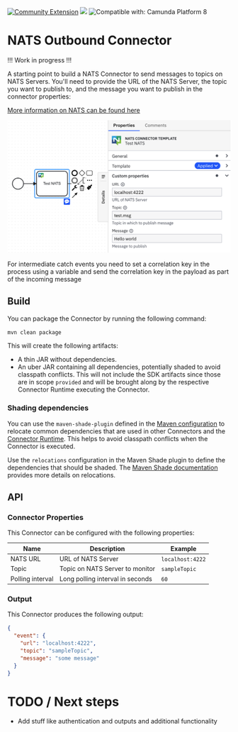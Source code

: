 [![Community Extension](https://img.shields.io/badge/Community%20Extension-An%20open%20source%20community%20maintained%20project-FF4700)](https://github.com/camunda-community-hub/community)
[![](https://img.shields.io/badge/Lifecycle-Proof%20of%20Concept-blueviolet)](https://github.com/Camunda-Community-Hub/community/blob/main/extension-lifecycle.md#proof-of-concept-)
![Compatible with: Camunda Platform 8](https://img.shields.io/badge/Compatible%20with-Camunda%20Platform%208-0072Ce)

# NATS Outbound Connector

!!! Work in progress !!!

A starting point to build a NATS Connector to send messages to topics on NATS Servers. You'll need to provide the URL of the NATS Server, the topic you want to publish to, and the message you want to publish 
in the connector properties:

[More information on NATS can be found here](https://nats.io)

![](./images/setup.png)

For intermediate catch events you need to set a correlation key in the process using a variable and send the correlation key in the payload as part of the incoming message

## Build

You can package the Connector by running the following command:

```bash
mvn clean package
```

This will create the following artifacts:

- A thin JAR without dependencies.
- An uber JAR containing all dependencies, potentially shaded to avoid classpath conflicts. This will not include the SDK artifacts since those are in scope `provided` and will be brought along by the respective Connector Runtime executing the Connector.

### Shading dependencies

You can use the `maven-shade-plugin` defined in the [Maven configuration](./pom.xml) to relocate common dependencies
that are used in other Connectors and the [Connector Runtime](https://github.com/camunda-community-hub/spring-zeebe/tree/master/connector-runtime#building-connector-runtime-bundles).
This helps to avoid classpath conflicts when the Connector is executed.

Use the `relocations` configuration in the Maven Shade plugin to define the dependencies that should be shaded.
The [Maven Shade documentation](https://maven.apache.org/plugins/maven-shade-plugin/examples/class-relocation.html)
provides more details on relocations.

## API

### Connector Properties

This Connector can be configured with the following properties:


| Name                                                     | Description                                    | Example                               |
|----------------------------------------------------------|------------------------------------------------|---------------------------------------|
| NATS URL                                                 | URL of NATS Server                             | `localhost:4222`                      |
| Topic                                                    | Topic on NATS Server to monitor                | `sampleTopic`                         |
| Polling interval                                         | Long polling interval in seconds               | `60`                                  |

### Output

This Connector produces the following output:

```json
{
  "event": {
    "url": "localhost:4222",
    "topic": "sampleTopic",
    "message": "some message"
  }
}
```
# TODO / Next steps

- Add stuff like authentication and outputs and additional functionality


